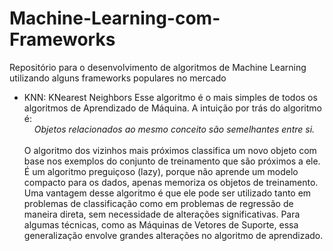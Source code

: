 # Machine-Learning-com-Frameworks
Repositório para o desenvolvimento de algoritmos de Machine Learning utilizando alguns frameworks populares no mercado

- KNN: KNearest Neighbors
<justify>Esse algoritmo é o mais simples de todos os algoritmos de Aprendizado de Máquina. A intuição por trás do algoritmo é:
  <br>
  <center><i>Objetos relacionados ao mesmo conceito são semelhantes entre si.</i></center>
  <br>
	O algoritmo dos vizinhos mais próximos classifica um novo objeto com base nos exemplos do conjunto de treinamento que são próximos a ele. É um algoritmo preguiçoso (lazy), porque não aprende um modelo compacto para os dados, apenas memoriza os objetos de treinamento. Uma vantagem desse algoritmo é que ele pode ser utilizado tanto em problemas de classificação como em problemas de regressão de maneira direta, sem necessidade de alterações significativas. Para algumas técnicas, como as Máquinas de Vetores de Suporte, essa generalização envolve grandes alterações no algoritmo de aprendizado.
</justify>
